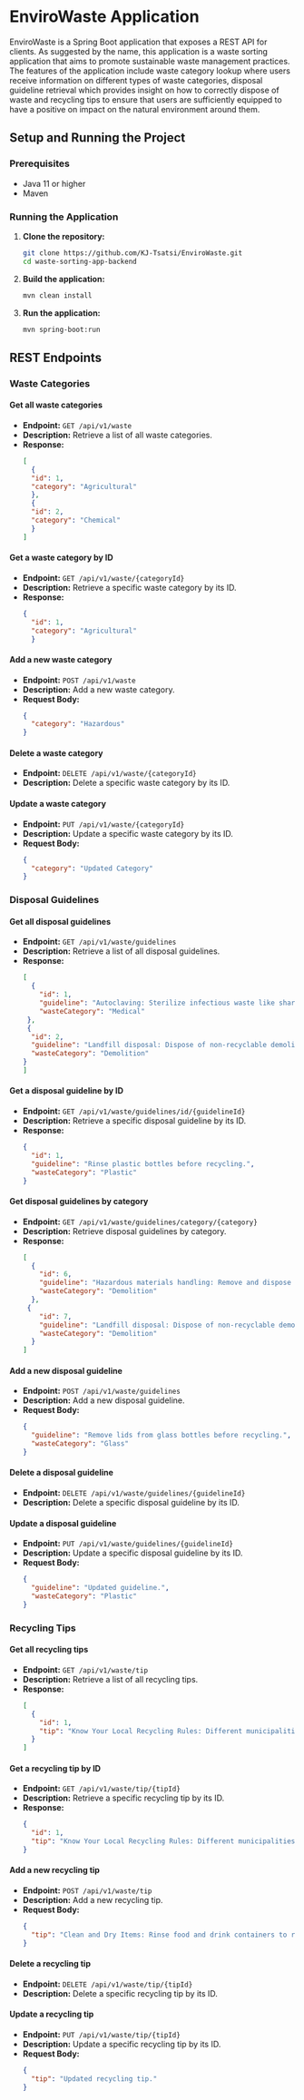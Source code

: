 # EnviroWaste Application

EnviroWaste is a Spring Boot application that exposes a REST API for clients. As suggested by the name, this application is a waste sorting application that aims to promote sustainable waste management practices. The features of the application include waste category lookup where users receive information on different types of waste categories, disposal guideline retrieval which provides insight on how to correctly dispose of waste and recycling tips to ensure that users are sufficiently equipped to have a positive on impact on the natural environment around them.
## Setup and Running the Project

### Prerequisites

- Java 11 or higher
- Maven

### Running the Application

1. **Clone the repository:**

    ```bash
    git clone https://github.com/KJ-Tsatsi/EnviroWaste.git
    cd waste-sorting-app-backend
    ```

2. **Build the application:**

    ```bash
    mvn clean install
    ```

3. **Run the application:**

    ```bash
    mvn spring-boot:run
    ```


## REST Endpoints

### Waste Categories

#### Get all waste categories

- **Endpoint:** `GET /api/v1/waste`
- **Description:** Retrieve a list of all waste categories.
- **Response:**
  ```json
  [
    {
    "id": 1,
    "category": "Agricultural"
    },
    {
    "id": 2,
    "category": "Chemical"
    }
  ]
  ```

#### Get a waste category by ID

- **Endpoint:** `GET /api/v1/waste/{categoryId}`
- **Description:** Retrieve a specific waste category by its ID.
- **Response:**
  ```json
  {
    "id": 1,
    "category": "Agricultural"
    }
  ```

#### Add a new waste category

- **Endpoint:** `POST /api/v1/waste`
- **Description:** Add a new waste category.
- **Request Body:**
  ```json
  {
    "category": "Hazardous"
  }
  ```

#### Delete a waste category

- **Endpoint:** `DELETE /api/v1/waste/{categoryId}`
- **Description:** Delete a specific waste category by its ID.

#### Update a waste category

- **Endpoint:** `PUT /api/v1/waste/{categoryId}`
- **Description:** Update a specific waste category by its ID.
- **Request Body:**
  ```json
  {
    "category": "Updated Category"
  }
  ```

### Disposal Guidelines

#### Get all disposal guidelines

- **Endpoint:** `GET /api/v1/waste/guidelines`
- **Description:** Retrieve a list of all disposal guidelines.
- **Response:**
  ```json
  [
    {
      "id": 1,
      "guideline": "Autoclaving: Sterilize infectious waste like sharps and cultures using autoclaves before disposal to render them non-infectious.",
      "wasteCategory": "Medical"
   },
   {
    "id": 2,
    "guideline": "Landfill disposal: Dispose of non-recyclable demolition waste in permitted landfills that accept construction and demolition debris.",
    "wasteCategory": "Demolition"
  }
  ]
  ```

#### Get a disposal guideline by ID

- **Endpoint:** `GET /api/v1/waste/guidelines/id/{guidelineId}`
- **Description:** Retrieve a specific disposal guideline by its ID.
- **Response:**
  ```json
  {
    "id": 1,
    "guideline": "Rinse plastic bottles before recycling.",
    "wasteCategory": "Plastic"
  }
  ```

#### Get disposal guidelines by category

- **Endpoint:** `GET /api/v1/waste/guidelines/category/{category}`
- **Description:** Retrieve disposal guidelines by category.
- **Response:**
  ```json
  [
    {
      "id": 6,
      "guideline": "Hazardous materials handling: Remove and dispose of hazardous materials such as asbestos and lead-based paint according to specific regulations and guidelines.",
      "wasteCategory": "Demolition"
    },
   {
      "id": 7,
      "guideline": "Landfill disposal: Dispose of non-recyclable demolition waste in permitted landfills that accept construction and demolition debris.",
      "wasteCategory": "Demolition"
    }
  ]
  ```

#### Add a new disposal guideline

- **Endpoint:** `POST /api/v1/waste/guidelines`
- **Description:** Add a new disposal guideline.
- **Request Body:**
  ```json
  {
    "guideline": "Remove lids from glass bottles before recycling.",
    "wasteCategory": "Glass"
  }
  ```

#### Delete a disposal guideline

- **Endpoint:** `DELETE /api/v1/waste/guidelines/{guidelineId}`
- **Description:** Delete a specific disposal guideline by its ID.

#### Update a disposal guideline

- **Endpoint:** `PUT /api/v1/waste/guidelines/{guidelineId}`
- **Description:** Update a specific disposal guideline by its ID.
- **Request Body:**
  ```json
  {
    "guideline": "Updated guideline.",
    "wasteCategory": "Plastic"
  }
  ```

### Recycling Tips

#### Get all recycling tips

- **Endpoint:** `GET /api/v1/waste/tip`
- **Description:** Retrieve a list of all recycling tips.
- **Response:**
  ```json
  [
    {
      "id": 1,
      "tip": "Know Your Local Recycling Rules: Different municipalities have varying guidelines for what can and cannot be recycled."
    }
  ]
  ```

#### Get a recycling tip by ID

- **Endpoint:** `GET /api/v1/waste/tip/{tipId}`
- **Description:** Retrieve a specific recycling tip by its ID.
- **Response:**
  ```json
  {
    "id": 1,
    "tip": "Know Your Local Recycling Rules: Different municipalities have varying guidelines for what can and cannot be recycled."
  }
  ```

#### Add a new recycling tip

- **Endpoint:** `POST /api/v1/waste/tip`
- **Description:** Add a new recycling tip.
- **Request Body:**
  ```json
  {
    "tip": "Clean and Dry Items: Rinse food and drink containers to remove any residue before placing them in the recycling bin."
  }
  ```

#### Delete a recycling tip

- **Endpoint:** `DELETE /api/v1/waste/tip/{tipId}`
- **Description:** Delete a specific recycling tip by its ID.

#### Update a recycling tip

- **Endpoint:** `PUT /api/v1/waste/tip/{tipId}`
- **Description:** Update a specific recycling tip by its ID.
- **Request Body:**
  ```json
  {
    "tip": "Updated recycling tip."
  }
  ```
